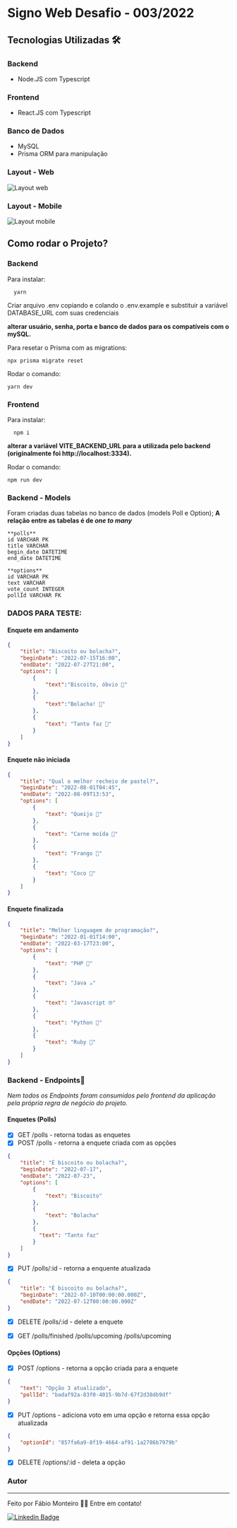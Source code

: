 # Signo Web Desafio - 003/2022

## Tecnologias Utilizadas 🛠

### Backend
- Node.JS com Typescript

### Frontend
- React.JS com Typescript

### Banco de Dados
- MySQL
- Prisma ORM para manipulação

### Layout - Web
![Layout web]('https://github.com/fabiomrm/fmrm-desafio-signo-web/blob/main/layout-web.png')

### Layout - Mobile
![Layout mobile]('https://github.com/fabiomrm/fmrm-desafio-signo-web/blob/main/layout-mobile.png')

## Como rodar o Projeto?

### Backend

Para instalar:
```
  yarn 
```

Criar arquivo .env copiando e colando o .env.example e substituir a variável DATABASE_URL com suas credenciais

**alterar usuário, senha, porta e banco de dados para os compatíveis com o mySQL.**

Para resetar o Prisma com as migrations: 
```
npx prisma migrate reset
```

Rodar o comando: 
```
yarn dev
```

### Frontend

Para instalar:
```
  npm i
```

**alterar a variável VITE_BACKEND_URL para a utilizada pelo backend (originalmente foi http://localhost:3334).**

Rodar o comando: 
```
npm run dev
```
### Backend - Models

Foram criadas duas tabelas no banco de dados (models Poll e Option);
**A relação entre as tabelas é de *one to many***
```
**polls**
id VARCHAR PK
title VARCHAR
begin_date DATETIME
end_date DATETIME
```

```
**options**
id VARCHAR PK
text VARCHAR
vote_count INTEGER
pollId VARCHAR FK
```

### DADOS PARA TESTE:

#### Enquete em andamento
```json
{
    "title": "Biscoito ou bolacha?", 
    "beginDate": "2022-07-15T16:00", 
    "endDate": "2022-07-27T21:00", 
    "options": [
        {
            "text":"Biscoito, óbvio 🍪"
        },
        {
            "text":"Bolacha! 🍪"
        },
        {
            "text": "Tanto faz 🤷"
        }
    ]
}
```
#### Enquete não iniciada
```json
{
    "title": "Qual o melhor recheio de pastel?", 
    "beginDate": "2022-08-01T04:45", 
    "endDate": "2022-08-09T13:53", 
    "options": [
        {
            "text": "Queijo 🧀"
        },
        {
            "text": "Carne moída 🥩"
        },
        {
            "text": "Frango 🐔"
        },
        {
            "text": "Coco 🥥"
        }
    ]
}
```

#### Enquete finalizada
```json
{
    "title": "Melhor linguagem de programação?", 
    "beginDate": "2022-01-01T14:00", 
    "endDate": "2022-03-17T23:00", 
    "options": [
        {
            "text": "PHP 🐘"
        },
        {
            "text": "Java ☕"
        },
        {
            "text": "Javascript 🤓"
        },
        {
            "text": "Python 🐍"
        },
        {
            "text": "Ruby 💎"
        }
    ]
}
```

### Backend - Endpoints📝

*Nem todos os Endpoints foram consumidos pelo frontend da aplicação pela própria regra de negócio do projeto.*

#### Enquetes (Polls)
- [X] GET /polls - retorna todas as enquetes
- [X] POST /polls - retorna a enquete criada com as opções
```json
{
    "title": "É biscoito ou bolacha?",   
    "beginDate": "2022-07-17",
    "endDate": "2022-07-23",
    "options": [
        {
            "text": "Biscoito"
        },
        {
            "text": "Bolacha"
        },
        {
          "text": "Tanto faz"
        }
    ]
}
```
- [X] PUT /polls/:id - retorna a enquente atualizada
```json
{
    "title": "É biscoito ou bolacha?",
    "beginDate": "2022-07-10T00:00:00.000Z",
    "endDate": "2022-07-12T00:00:00.000Z"
}
```
- [X] DELETE /polls/:id - delete a enquete

- [X] GET /polls/finished /polls/upcoming /polls/upcoming

#### Opções (Options)

- [X] POST /options - retorna a opção criada para a enquete
```json
{
    "text": "Opção 3 atualizado",
    "pollId": "badaf92a-83f0-4015-9b7d-67f2d38db9df"
}
```
- [X] PUT /options - adiciona voto em uma opção e retorna essa opção atualizada
```json
{
    "optionId": "857fa6a9-8f19-4664-af91-1a2786b7979b"
}
```
- [X] DELETE /options/:id - deleta a opção

### Autor
---
Feito por Fábio Monteiro 👋🏽 Entre em contato!

 [![Linkedin Badge](https://img.shields.io/badge/-fabiomrm-blue?style=flat-square&logo=Linkedin&logoColor=white&link=https://www.linkedin.com/in/fabiomrm/)](https://www.linkedin.com/in/fabiomrm/) 
